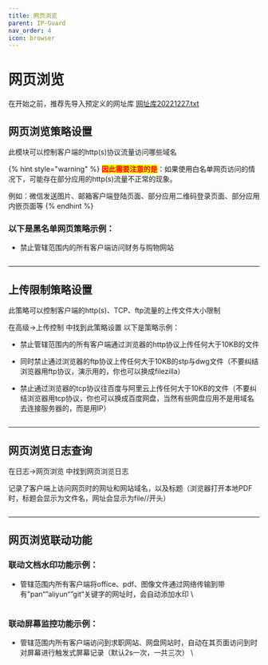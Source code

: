 ```yaml
---
title: 网页浏览
parent: IP-Guard
nav_order: 4
icon: browser
---
```


# 网页浏览

在开始之前，推荐先导入预定义的网址库 [网址库20221227.txt](https://github.com/AJMOXu/ajmoxu.github.io/files/10704304/20221227.txt)

## 网页浏览策略设置

此模块可以控制客户端的http(s)协议流量访问哪些域名

{% hint style="warning" %}
<mark style="color:red;">**因此需要注意的是**</mark>：如果使用白名单网页访问的情况下，可能存在部分应用的http(s)流量不正常的现象。

例如：微信发送图片、邮箱客户端登陆页面、部分应用二维码登录页面、部分应用内嵌页面等
{% endhint %}

### 以下是黑名单网页策略示例：

*   禁止管辖范围内的所有客户端访问财务与购物网站\
    &#x20;

    <figure><img src="https://user-images.githubusercontent.com/123937106/218020140-eaf91812-03cd-4fa2-a1a6-2c53d3f53cdb.png" alt=""><figcaption></figcaption></figure>





***

## 上传限制策略设置

此策略可以控制客户端的http(s)、TCP、ftp流量的上传文件大小限制

在高级->上传控制 中找到此策略设置 以下是策略示例：

* 禁止管辖范围内的所有客户端通过浏览器的http协议上传任何大于10KB的文件
* 同时禁止通过浏览器的ftp协议上传任何大于10KB的stp与dwg文件（不要纠结浏览器用ftp协议，演示用的，你也可以换成filezilla）
*   禁止通过浏览器的tcp协议往百度与阿里云上传任何大于10KB的文件（不要纠结浏览器用tcp协议，你也可以换成百度网盘，当然有些网盘应用不是用域名去连接服务器的，而是用IP）&#x20;

    <figure><img src="https://user-images.githubusercontent.com/123937106/218021050-01b8cfcf-95f4-4be3-8e25-999a09b79d68.png" alt=""><figcaption></figcaption></figure>





***

## 网页浏览日志查询

在日志->网页浏览 中找到网页浏览日志

记录了客户端上访问网页时的网址和网站域名，以及标题（浏览器打开本地PDF时，标题会显示为文件名，网址会显示为file//开头）\
&#x20;

<figure><img src="https://user-images.githubusercontent.com/123937106/218030365-cdf31ad8-e7af-469c-8711-aad8d596fccb.png" alt=""><figcaption></figcaption></figure>



***

## 网页浏览联动功能

### 联动文档水印功能示例：

*   管辖范围内所有客户端将office、pdf、图像文件通过网络传输到带有”pan“”aliyun“”git“关键字的网址时，会自动添加水印 \


    <figure><img src="https://user-images.githubusercontent.com/123937106/218032245-52d665a9-7182-48a3-8580-7880bab4c6d9.png" alt=""><figcaption></figcaption></figure>

### 联动屏幕监控功能示例：

*   管辖范围内所有客户端访问到求职网站、网盘网站时，自动在其页面访问到时对屏幕进行触发式屏幕记录（默认2s一次，一共三次） \


    <figure><img src="https://user-images.githubusercontent.com/123937106/218032811-fc6a7e02-e24c-44f1-8a15-4349c53c727e.png" alt=""><figcaption></figcaption></figure>
